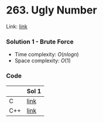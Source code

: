 # 263. Ugly Number
Link: [link](https://leetcode.com/problems/ugly-number/)

### Solution 1 - Brute Force
* Time complexity: $O(nlog n)$
* Space complexity: $O(1)$

### Code
||Sol 1|
|-|-|
|C|[link](./sol_1/main.c)|
|C++|[link](./sol_1/main.cpp)|